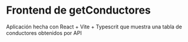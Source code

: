 # Frontend de getConductores

Aplicación hecha con React + Vite + Typescrit que muestra una tabla de conductores obtenidos por API
